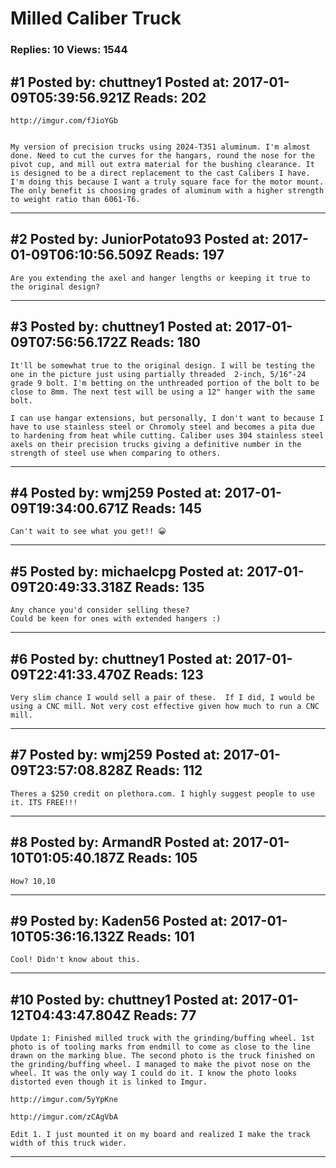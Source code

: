 # Milled Caliber Truck

### Replies: 10 Views: 1544

## \#1 Posted by: chuttney1 Posted at: 2017-01-09T05:39:56.921Z Reads: 202

```
http://imgur.com/fJioYGb


My version of precision trucks using 2024-T351 aluminum. I'm almost done. Need to cut the curves for the hangars, round the nose for the pivot cup, and mill out extra material for the bushing clearance. It is designed to be a direct replacement to the cast Calibers I have. I'm doing this because I want a truly square face for the motor mount. The only benefit is choosing grades of aluminum with a higher strength to weight ratio than 6061-T6.
```

---
## \#2 Posted by: JuniorPotato93 Posted at: 2017-01-09T06:10:56.509Z Reads: 197

```
Are you extending the axel and hanger lengths or keeping it true to the original design?
```

---
## \#3 Posted by: chuttney1 Posted at: 2017-01-09T07:56:56.172Z Reads: 180

```
It'll be somewhat true to the original design. I will be testing the one in the picture just using partially threaded  2-inch, 5/16"-24 grade 9 bolt. I'm betting on the unthreaded portion of the bolt to be close to 8mm. The next test will be using a 12" hanger with the same bolt. 

I can use hangar extensions, but personally, I don't want to because I have to use stainless steel or Chromoly steel and becomes a pita due to hardening from heat while cutting. Caliber uses 304 stainless steel axels on their precision trucks giving a definitive number in the strength of steel use when comparing to others.
```

---
## \#4 Posted by: wmj259 Posted at: 2017-01-09T19:34:00.671Z Reads: 145

```
Can't wait to see what you get!! 😀
```

---
## \#5 Posted by: michaelcpg Posted at: 2017-01-09T20:49:33.318Z Reads: 135

```
Any chance you'd consider selling these?
Could be keen for ones with extended hangers :)
```

---
## \#6 Posted by: chuttney1 Posted at: 2017-01-09T22:41:33.470Z Reads: 123

```
Very slim chance I would sell a pair of these.  If I did, I would be using a CNC mill. Not very cost effective given how much to run a CNC mill.
```

---
## \#7 Posted by: wmj259 Posted at: 2017-01-09T23:57:08.828Z Reads: 112

```
Theres a $250 credit on plethora.com. I highly suggest people to use it. ITS FREE!!!
```

---
## \#8 Posted by: ArmandR Posted at: 2017-01-10T01:05:40.187Z Reads: 105

```
How? 10,10
```

---
## \#9 Posted by: Kaden56 Posted at: 2017-01-10T05:36:16.132Z Reads: 101

```
Cool! Didn't know about this.
```

---
## \#10 Posted by: chuttney1 Posted at: 2017-01-12T04:43:47.804Z Reads: 77

```
Update 1: Finished milled truck with the grinding/buffing wheel. 1st photo is of tooling marks from endmill to come as close to the line drawn on the marking blue. The second photo is the truck finished on the grinding/buffing wheel. I managed to make the pivot nose on the wheel. It was the only way I could do it. I know the photo looks distorted even though it is linked to Imgur.

http://imgur.com/5yYpKne

http://imgur.com/zCAgVbA

Edit 1. I just mounted it on my board and realized I make the track width of this truck wider.
```

---
